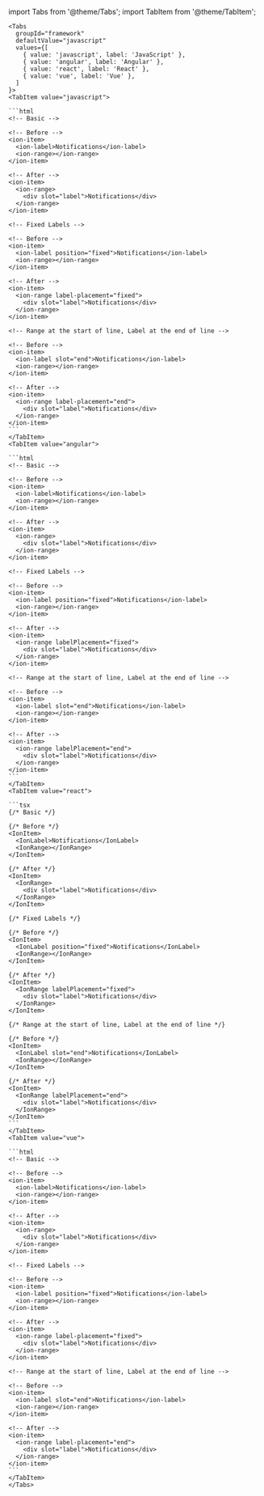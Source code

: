 import Tabs from '@theme/Tabs';
import TabItem from '@theme/TabItem';

````mdx-code-block
<Tabs
  groupId="framework"
  defaultValue="javascript"
  values={[
    { value: 'javascript', label: 'JavaScript' },
    { value: 'angular', label: 'Angular' },
    { value: 'react', label: 'React' },
    { value: 'vue', label: 'Vue' },
  ]
}>
<TabItem value="javascript">

```html
<!-- Basic -->

<!-- Before -->
<ion-item>
  <ion-label>Notifications</ion-label>
  <ion-range></ion-range>
</ion-item>

<!-- After -->
<ion-item>
  <ion-range>
    <div slot="label">Notifications</div>
  </ion-range>
</ion-item>

<!-- Fixed Labels -->

<!-- Before -->
<ion-item>
  <ion-label position="fixed">Notifications</ion-label>
  <ion-range></ion-range>
</ion-item>

<!-- After -->
<ion-item>
  <ion-range label-placement="fixed">
    <div slot="label">Notifications</div>
  </ion-range>
</ion-item>

<!-- Range at the start of line, Label at the end of line -->

<!-- Before -->
<ion-item>
  <ion-label slot="end">Notifications</ion-label>
  <ion-range></ion-range>
</ion-item>

<!-- After -->
<ion-item>
  <ion-range label-placement="end">
    <div slot="label">Notifications</div>
  </ion-range>
</ion-item>
```
</TabItem>
<TabItem value="angular">

```html
<!-- Basic -->

<!-- Before -->
<ion-item>
  <ion-label>Notifications</ion-label>
  <ion-range></ion-range>
</ion-item>

<!-- After -->
<ion-item>
  <ion-range>
    <div slot="label">Notifications</div>
  </ion-range>
</ion-item>

<!-- Fixed Labels -->

<!-- Before -->
<ion-item>
  <ion-label position="fixed">Notifications</ion-label>
  <ion-range></ion-range>
</ion-item>

<!-- After -->
<ion-item>
  <ion-range labelPlacement="fixed">
    <div slot="label">Notifications</div>
  </ion-range>
</ion-item>

<!-- Range at the start of line, Label at the end of line -->

<!-- Before -->
<ion-item>
  <ion-label slot="end">Notifications</ion-label>
  <ion-range></ion-range>
</ion-item>

<!-- After -->
<ion-item>
  <ion-range labelPlacement="end">
    <div slot="label">Notifications</div>
  </ion-range>
</ion-item>
```
</TabItem>
<TabItem value="react">

```tsx
{/* Basic */}

{/* Before */}
<IonItem>
  <IonLabel>Notifications</IonLabel>
  <IonRange></IonRange>
</IonItem>

{/* After */}
<IonItem>
  <IonRange>
    <div slot="label">Notifications</div>
  </IonRange>
</IonItem>

{/* Fixed Labels */}

{/* Before */}
<IonItem>
  <IonLabel position="fixed">Notifications</IonLabel>
  <IonRange></IonRange>
</IonItem>

{/* After */}
<IonItem>
  <IonRange labelPlacement="fixed">
    <div slot="label">Notifications</div>
  </IonRange>
</IonItem>

{/* Range at the start of line, Label at the end of line */}

{/* Before */}
<IonItem>
  <IonLabel slot="end">Notifications</IonLabel>
  <IonRange></IonRange>
</IonItem>

{/* After */}
<IonItem>
  <IonRange labelPlacement="end">
    <div slot="label">Notifications</div>
  </IonRange>
</IonItem>
```
</TabItem>
<TabItem value="vue">

```html
<!-- Basic -->

<!-- Before -->
<ion-item>
  <ion-label>Notifications</ion-label>
  <ion-range></ion-range>
</ion-item>

<!-- After -->
<ion-item>
  <ion-range>
    <div slot="label">Notifications</div>
  </ion-range>
</ion-item>

<!-- Fixed Labels -->

<!-- Before -->
<ion-item>
  <ion-label position="fixed">Notifications</ion-label>
  <ion-range></ion-range>
</ion-item>

<!-- After -->
<ion-item>
  <ion-range label-placement="fixed">
    <div slot="label">Notifications</div>
  </ion-range>
</ion-item>

<!-- Range at the start of line, Label at the end of line -->

<!-- Before -->
<ion-item>
  <ion-label slot="end">Notifications</ion-label>
  <ion-range></ion-range>
</ion-item>

<!-- After -->
<ion-item>
  <ion-range label-placement="end">
    <div slot="label">Notifications</div>
  </ion-range>
</ion-item>
```
</TabItem>
</Tabs>
````